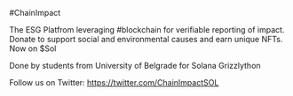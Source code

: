 #ChainImpact

The ESG Platfrom leveraging #blockchain for verifiable reporting of impact. Donate to support social and environmental causes and earn unique NFTs. Now on $Sol

Done by students from University of Belgrade for Solana Grizzlython


Follow us on Twitter:
https://twitter.com/ChainImpactSOL
